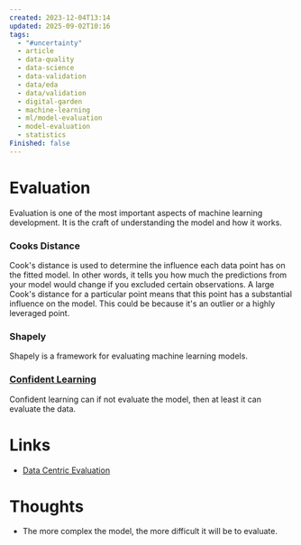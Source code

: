 ```yaml
---
created: 2023-12-04T13:14
updated: 2025-09-02T10:16
tags:
  - "#uncertainty"
  - article
  - data-quality
  - data-science
  - data-validation
  - data/eda
  - data/validation
  - digital-garden
  - machine-learning
  - ml/model-evaluation
  - model-evaluation
  - statistics
Finished: false
---
```

# Evaluation
Evaluation is one of the most important aspects of machine learning development. It is the craft of understanding the model and how it works. 




### Cooks Distance
Cook's distance is used to determine the influence each data point has on the fitted model. In other words, it tells you how much the predictions from your model would change if you excluded certain observations. A large Cook's distance for a particular point means that this point has a substantial influence on the model. This could be because it's an outlier or a highly leveraged point.

### Shapely
Shapely is a framework for evaluating machine learning models. 


### [Confident Learning](Confident%20Learning.md) 
Confident learning can if not evaluate the model, then at least it can evaluate the data.

# Links
- [Data Centric Evaluation](https://dcai.csail.mit.edu/2024/data-centric-evaluation/)

# Thoughts 
- The more complex the model, the more difficult it will be to evaluate. 


